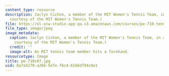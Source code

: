 ```yaml
---
content_type: resource
description: Jaclyn Cichon, a member of the MIT Women's Tennis Team, in action. (Image
  courtesy of the MIT Women's Tennis Team.)
file: https://ol-ocw-studio-app-qa.s3.amazonaws.com/courses/pe-710-tennis-spring-2007/8a7a5270a2665efef6c461b6df94c0e1_pe-710s07.jpg
file_type: image/jpeg
image_metadata:
  caption: Jaclyn Cichon, a member of the MIT Women's Tennis Team, in action. (Image
    courtesy of the MIT Women's Tennis Team.)
  credit: ''
  image-alt: An MIT tennis team member hits a forehand.
resourcetype: Image
title: pe-710s07.jpg
uid: 8a7a5270-a266-5efe-f6c4-61b6df94c0e1
---
```

